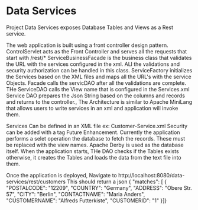 # Data Services
Project Data Services exposes Database Tables and Views as a Rest service. 

The web application is built using a front controller design pattern. 
ControlServlet acts as the Front Controller and serves all the requests that start with /rest/*
ServiceBusinessFacade is the business class that validates the URL with the services configured in the xml. ALl the validations and security 
authorization can be handled in this class. 
ServiceFactory initializes the Services based on the XML files and maps all the URL's with the service Objects. 
Facade calls the servicDAO after all the validations are complete. THe ServiceDAO calls the View name that is configured in the Services.xml
Service DAO prepares the Json String based on the columns and records and returns to the controller.,
The Architecture is similar to Apache MiniLang that allows users to write services in an xml and application will invoke them. 

Services Can be defined in an XML file ex: 
Customer-Service.xml 
<services>
	<service name="getAllCustomers" table="CUSTOMERS">
		<http url="/customers" method="GET" return="json"/>
	</service>
</services>
Security can be added with a tag <auth role="ADMIN,..."/> Future Enhancement. 
Currently the application performs a selet operation the database to fetch the records. These must be replaced with the view names. 
Apache Derby is used as the database itself. When the application starts, THe DAO checks if the Tables exists otherwise, it creates the Tables and 
loads the data from the text file into them. 

Once the application is deployed, Navigate to http://localhost:8080/data-services/rest/customers
This should return a json
{
"matches": [
{
"POSTALCODE": "12209",
"COUNTRY": "Germany",
"ADDRESS": "Obere Str. 57",
"CITY": "Berlin",
"CONTACTNAME": "Maria Anders",
"CUSTOMERNAME": "Alfreds Futterkiste",
"CUSTOMERID": "1"
}]}



